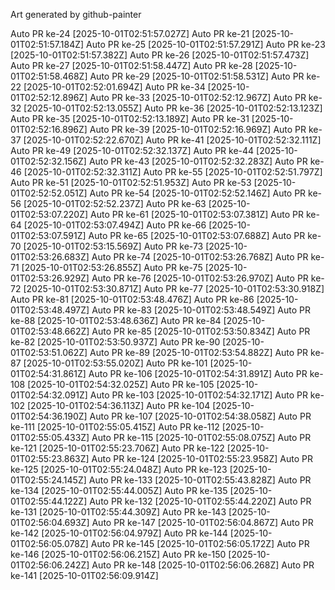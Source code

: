 Art generated by github-painter

Auto PR ke-24 [2025-10-01T02:51:57.027Z]
Auto PR ke-21 [2025-10-01T02:51:57.184Z]
Auto PR ke-25 [2025-10-01T02:51:57.291Z]
Auto PR ke-23 [2025-10-01T02:51:57.382Z]
Auto PR ke-26 [2025-10-01T02:51:57.473Z]
Auto PR ke-27 [2025-10-01T02:51:58.447Z]
Auto PR ke-28 [2025-10-01T02:51:58.468Z]
Auto PR ke-29 [2025-10-01T02:51:58.531Z]
Auto PR ke-22 [2025-10-01T02:52:01.694Z]
Auto PR ke-34 [2025-10-01T02:52:12.896Z]
Auto PR ke-33 [2025-10-01T02:52:12.967Z]
Auto PR ke-32 [2025-10-01T02:52:13.055Z]
Auto PR ke-36 [2025-10-01T02:52:13.123Z]
Auto PR ke-35 [2025-10-01T02:52:13.189Z]
Auto PR ke-31 [2025-10-01T02:52:16.896Z]
Auto PR ke-39 [2025-10-01T02:52:16.969Z]
Auto PR ke-37 [2025-10-01T02:52:22.670Z]
Auto PR ke-41 [2025-10-01T02:52:32.111Z]
Auto PR ke-49 [2025-10-01T02:52:32.137Z]
Auto PR ke-44 [2025-10-01T02:52:32.156Z]
Auto PR ke-43 [2025-10-01T02:52:32.283Z]
Auto PR ke-46 [2025-10-01T02:52:32.311Z]
Auto PR ke-55 [2025-10-01T02:52:51.797Z]
Auto PR ke-51 [2025-10-01T02:52:51.953Z]
Auto PR ke-53 [2025-10-01T02:52:52.051Z]
Auto PR ke-54 [2025-10-01T02:52:52.146Z]
Auto PR ke-56 [2025-10-01T02:52:52.237Z]
Auto PR ke-63 [2025-10-01T02:53:07.220Z]
Auto PR ke-61 [2025-10-01T02:53:07.381Z]
Auto PR ke-64 [2025-10-01T02:53:07.494Z]
Auto PR ke-66 [2025-10-01T02:53:07.591Z]
Auto PR ke-65 [2025-10-01T02:53:07.688Z]
Auto PR ke-70 [2025-10-01T02:53:15.569Z]
Auto PR ke-73 [2025-10-01T02:53:26.683Z]
Auto PR ke-74 [2025-10-01T02:53:26.768Z]
Auto PR ke-71 [2025-10-01T02:53:26.855Z]
Auto PR ke-75 [2025-10-01T02:53:26.929Z]
Auto PR ke-76 [2025-10-01T02:53:26.970Z]
Auto PR ke-72 [2025-10-01T02:53:30.871Z]
Auto PR ke-77 [2025-10-01T02:53:30.918Z]
Auto PR ke-81 [2025-10-01T02:53:48.476Z]
Auto PR ke-86 [2025-10-01T02:53:48.497Z]
Auto PR ke-83 [2025-10-01T02:53:48.549Z]
Auto PR ke-88 [2025-10-01T02:53:48.636Z]
Auto PR ke-84 [2025-10-01T02:53:48.662Z]
Auto PR ke-85 [2025-10-01T02:53:50.834Z]
Auto PR ke-82 [2025-10-01T02:53:50.937Z]
Auto PR ke-90 [2025-10-01T02:53:51.062Z]
Auto PR ke-89 [2025-10-01T02:53:54.882Z]
Auto PR ke-87 [2025-10-01T02:53:55.020Z]
Auto PR ke-101 [2025-10-01T02:54:31.861Z]
Auto PR ke-106 [2025-10-01T02:54:31.891Z]
Auto PR ke-108 [2025-10-01T02:54:32.025Z]
Auto PR ke-105 [2025-10-01T02:54:32.091Z]
Auto PR ke-103 [2025-10-01T02:54:32.171Z]
Auto PR ke-102 [2025-10-01T02:54:36.113Z]
Auto PR ke-104 [2025-10-01T02:54:36.190Z]
Auto PR ke-107 [2025-10-01T02:54:38.058Z]
Auto PR ke-111 [2025-10-01T02:55:05.415Z]
Auto PR ke-112 [2025-10-01T02:55:05.433Z]
Auto PR ke-115 [2025-10-01T02:55:08.075Z]
Auto PR ke-121 [2025-10-01T02:55:23.706Z]
Auto PR ke-122 [2025-10-01T02:55:23.863Z]
Auto PR ke-124 [2025-10-01T02:55:23.958Z]
Auto PR ke-125 [2025-10-01T02:55:24.048Z]
Auto PR ke-123 [2025-10-01T02:55:24.145Z]
Auto PR ke-133 [2025-10-01T02:55:43.828Z]
Auto PR ke-134 [2025-10-01T02:55:44.005Z]
Auto PR ke-135 [2025-10-01T02:55:44.122Z]
Auto PR ke-132 [2025-10-01T02:55:44.220Z]
Auto PR ke-131 [2025-10-01T02:55:44.309Z]
Auto PR ke-143 [2025-10-01T02:56:04.693Z]
Auto PR ke-147 [2025-10-01T02:56:04.867Z]
Auto PR ke-142 [2025-10-01T02:56:04.979Z]
Auto PR ke-144 [2025-10-01T02:56:05.078Z]
Auto PR ke-145 [2025-10-01T02:56:05.172Z]
Auto PR ke-146 [2025-10-01T02:56:06.215Z]
Auto PR ke-150 [2025-10-01T02:56:06.242Z]
Auto PR ke-148 [2025-10-01T02:56:06.268Z]
Auto PR ke-141 [2025-10-01T02:56:09.914Z]